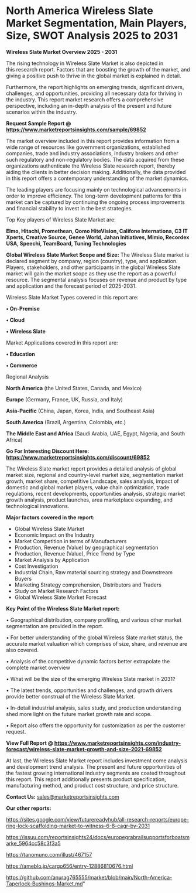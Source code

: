  # North America Wireless Slate Market Segmentation, Main Players, Size, SWOT Analysis 2025 to 2031

<Strong> Wireless Slate Market Overview 2025 - 2031</strong>

The rising technology in Wireless Slate Market is also depicted in this research report. Factors that are boosting the growth of the market, and giving a positive push to thrive in the global market is explained in detail.

Furthermore, the report highlights on emerging trends, significant drivers, challenges, and opportunities, providing all necessary data for thriving in the industry. This report market research offers a comprehensive perspective, including an in-depth analysis of the present and future scenarios within the industry.

<strong>Request Sample Report @ <a href=https://www.marketreportsinsights.com/sample/69852>https://www.marketreportsinsights.com/sample/69852</a></strong>

The market overview included in this report provides information from a wide range of resources like government organizations, established companies, trade and industry associations, industry brokers and other such regulatory and non-regulatory bodies. The data acquired from these organizations authenticate the Wireless Slate research report, thereby aiding the clients in better decision making. Additionally, the data provided in this report offers a contemporary understanding of the market dynamics.

The leading players are focusing mainly on technological advancements in order to improve efficiency. The long-term development patterns for this market can be captured by continuing the ongoing process improvements and financial stability to invest in the best strategies.

Top Key players of Wireless Slate Market are:

<strong>Elmo, Hitachi, Promethean, Qomo HiteVision, Califone Internationa, C3 IT Xperts, Creative Source, Genee World, Jahan Initiatives, Mimio, Recordex USA, Speechi, TeamBoard, Tuning Technologies</strong>

<strong><b>Global Wireless Slate Market Scope and Size:</b></strong>
The Wireless Slate market is declared segment by company, region (country), type, and application. Players, stakeholders, and other participants in the global Wireless Slate market will gain the market scope as they use the report as a powerful resource. The segmental analysis focuses on revenue and product by type and application and the forecast period of 2025-2031.

Wireless Slate Market Types covered in this report are:

<strong>• On-Premise

• Cloud

• Wireless Slate</strong>

Market Applications covered in this report are:

<strong>• Education

• Commerce</strong> 

Regional Analysis

<strong>North America</strong> (the United States, Canada, and Mexico)

<strong>Europe</strong> (Germany, France, UK, Russia, and Italy)

<strong>Asia-Pacific</strong> (China, Japan, Korea, India, and Southeast Asia)

<strong>South America</strong> (Brazil, Argentina, Colombia, etc.)

<strong>The Middle East and Africa</strong> (Saudi Arabia, UAE, Egypt, Nigeria, and South Africa)

<strong>Go For Interesting Discount Here: <a href=https://www.marketreportsinsights.com/discount/69852>https://www.marketreportsinsights.com/discount/69852</a></strong>

The Wireless Slate market report provides a detailed analysis of global market size, regional and country-level market size, segmentation market growth, market share, competitive Landscape, sales analysis, impact of domestic and global market players, value chain optimization, trade regulations, recent developments, opportunities analysis, strategic market growth analysis, product launches, area marketplace expanding, and technological innovations.

<strong><b>Major factors covered in the report:</b></strong>
<ul>
  <li>Global Wireless Slate Market </li>
  <li>Economic Impact on the Industry</li>
  <li>Market Competition in terms of Manufacturers</li>
  <li>Production, Revenue (Value) by geographical segmentation</li>
  <li>Production, Revenue (Value), Price Trend by Type</li>
  <li>Market Analysis by Application</li>
  <li>Cost Investigation</li>
  <li>Industrial Chain, Raw material sourcing strategy and Downstream Buyers</li>
  <li>Marketing Strategy comprehension, Distributors and Traders</li>
  <li>Study on Market Research Factors</li>
  <li>Global Wireless Slate Market Forecast</li>
</ul>

<strong><b>Key Point of the Wireless Slate Market report:</b></strong>

• Geographical distribution, company profiling, and various other market segmentation are provided in the report.

• For better understanding of the global Wireless Slate market status, the accurate market valuation which comprises of size, share, and revenue are also covered.

• Analysis of the competitive dynamic factors better extrapolate the complete market overview

• What will be the size of the emerging Wireless Slate market in 2031?

• The latest trends, opportunities and challenges, and growth drivers provide better construal of the Wireless Slate Market.

• In-detail industrial analysis, sales study, and production understanding shed more light on the future market growth rate and scope.

• Report also offers the opportunity for customization as per the customer request.

<strong><b>View Full Report @ <a href=https://www.marketreportsinsights.com/industry-forecast/wireless-slate-market-growth-and-size-2021-69852>https://www.marketreportsinsights.com/industry-forecast/wireless-slate-market-growth-and-size-2021-69852</a></b></strong>


At last, the Wireless Slate Market report includes investment come analysis and development trend analysis. The present and future opportunities of the fastest growing international industry segments are coated throughout this report. This report additionally presents product specification, manufacturing method, and product cost structure, and price structure.

<strong>Contact Us:</strong>
sales@marketreportsinsights.com

<strong>Our other reports:</strong>

<a href=https://sites.google.com/view/futurereadyhub/all-research-reports/europe-ring-lock-scaffolding-market-to-witness-6-8-cagr-by-2031>https://sites.google.com/view/futurereadyhub/all-research-reports/europe-ring-lock-scaffolding-market-to-witness-6-8-cagr-by-2031</a>

<a href=https://issuu.com/reportsinsights24/docs/europegrabrailsupportsforboatsmarke_5964cc58c3f3a5>https://issuu.com/reportsinsights24/docs/europegrabrailsupportsforboatsmarke_5964cc58c3f3a5</a>

<a href=https://tanomuno.com/illust/467157>https://tanomuno.com/illust/467157</a>

<a href=https://ameblo.jp/cargo656/entry-12886810676.html>https://ameblo.jp/cargo656/entry-12886810676.html</a>

<a href=https://github.com/anurag765555/market/blob/main/North-America-Taperlock-Bushings-Market.md>https://github.com/anurag765555/market/blob/main/North-America-Taperlock-Bushings-Market.md</a>"
